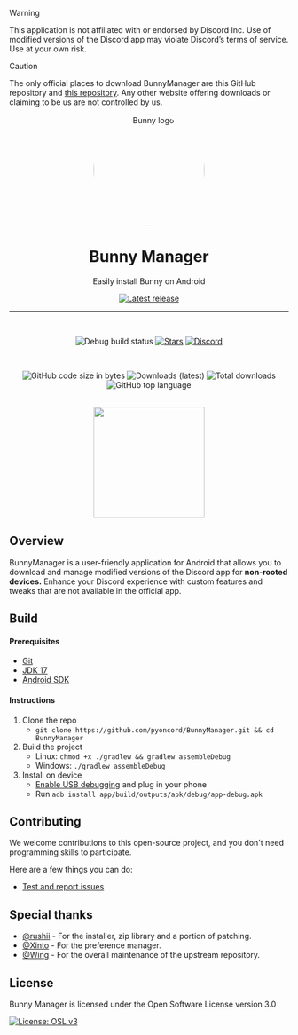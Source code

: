 > [!WARNING]  
> This application is not affiliated with or endorsed by Discord Inc. Use of modified versions of the Discord app may violate Discord’s terms of service. Use at your own risk.

> [!CAUTION]
> The only official places to download BunnyManager are this GitHub repository and [this repository](https://github.com/pyoncord/Bunny#installing). Any other website offering downloads or claiming to be us are not controlled by us.

<div align="center">

  <img src="images/bunny_logo.png" alt="Bunny logo" width="200px" style="border-radius: 50%" />
  
  # Bunny Manager

Easily install Bunny on Android

[![Latest release](https://img.shields.io/github/v/release/pyoncord/BunnyManager?color=3AB8BA&display_name=release&label=Latest&style=for-the-badge)](https://github.com/pyoncord/BunnyManager/releases/latest)

---

  <br>

![Debug build status](https://img.shields.io/github/actions/workflow/status/pyoncord/BunnyManager/build-debug.yml?label=Debug%20Build&logo=github&style=for-the-badge&branch=main)
[![Stars](https://img.shields.io/github/stars/pyoncord/BunnyManager?logo=github&style=for-the-badge)](https://github.com/pyoncord/BunnyManager/stargazers)
[![Discord](https://img.shields.io/discord/1196075698301968455?logo=discord&logoColor=white&style=for-the-badge)](https://discord.gg/XjYgWXHb9Q)

  <br>
  
  ![GitHub code size in bytes](https://img.shields.io/github/languages/code-size/pyoncord/BunnyManager?logo=github&logoColor=%23fff&style=for-the-badge)
  ![Downloads (latest)](https://img.shields.io/github/downloads/pyoncord/BunnyManager/latest/total?style=for-the-badge&logo=github&label=Downloads%20(Latest)&color=blue)
  ![Total downloads](https://img.shields.io/github/downloads/pyoncord/BunnyManager/total?style=for-the-badge&logo=github&label=Downloads%20(Total)&color=blue)
  ![GitHub top language](https://img.shields.io/github/languages/top/pyoncord/BunnyManager?style=for-the-badge)

  <br>

  <img src="images/screenshot_home.jpg" width="200px">
  
</div>

## Overview

BunnyManager is a user-friendly application for Android that allows you to download and manage modified versions of the Discord app for **non-rooted devices.** Enhance your Discord experience with custom features and tweaks that are not available in the official app.

## Build

#### Prerequisites

- [Git](https://git-scm.com/downloads)
- [JDK 17](https://www.oracle.com/java/technologies/javase/jdk11-archive-downloads.html)
- [Android SDK](https://developer.android.com/studio)

#### Instructions

1. Clone the repo
   - `git clone https://github.com/pyoncord/BunnyManager.git && cd BunnyManager`
2. Build the project
   - Linux: `chmod +x ./gradlew && gradlew assembleDebug`
   - Windows: `./gradlew assembleDebug`
3. Install on device
   - [Enable USB debugging](https://developer.android.com/studio/debug/dev-options) and plug in your phone
   - Run `adb install app/build/outputs/apk/debug/app-debug.apk`

## Contributing

We welcome contributions to this open-source project, and you don't need programming skills to participate.

Here are a few things you can do:

- [Test and report issues](https://github.com/pyoncord/BunnyManager/issues/new/choose)
<!-- - [Translate the app into your language](https://crowdin.com/project/vendetta-manager) -->

## Special thanks

- [@rushii](https://github.com/rushiiMachine/) - For the installer, zip library and a portion of patching.
- [@Xinto](https://github.com/X1nto/) - For the preference manager.
- [@Wing](https://github.com/wingio) - For the overall maintenance of the upstream repository.

## License

Bunny Manager is licensed under the Open Software License version 3.0

[![License: OSL v3](https://img.shields.io/badge/License-OSL%20v3-blue.svg?style=for-the-badge)](https://github.com/pyoncord/BunnyManager/blob/main/LICENSE)
